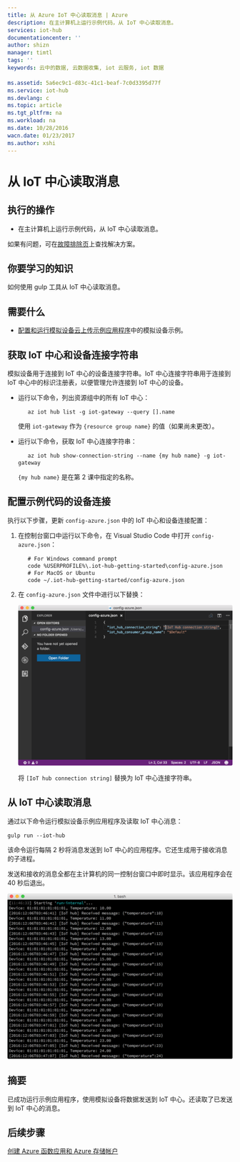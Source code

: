 ```yaml
---
title: 从 Azure IoT 中心读取消息 | Azure
description: 在主计算机上运行示例代码，从 IoT 中心读取消息。
services: iot-hub
documentationcenter: ''
author: shizn
manager: timtl
tags: ''
keywords: 云中的数据, 云数据收集, iot 云服务, iot 数据

ms.assetid: 5a6ec9c1-d83c-41c1-beaf-7c0d3395d77f
ms.service: iot-hub
ms.devlang: c
ms.topic: article
ms.tgt_pltfrm: na
ms.workload: na
ms.date: 10/28/2016
wacn.date: 01/23/2017
ms.author: xshi
---
```


# 从 IoT 中心读取消息

## 执行的操作

- 在主计算机上运行示例代码，从 IoT 中心读取消息。

如果有问题，可在[故障排除页](./iot-hub-gateway-kit-c-sim-troubleshooting.md)上查找解决方案。

## 你要学习的知识

如何使用 gulp 工具从 IoT 中心读取消息。

## 需要什么

- [配置和运行模拟设备云上传示例应用程序](./iot-hub-gateway-kit-c-sim-lesson3-configure-simulated-device-app.md)中的模拟设备示例。

## 获取 IoT 中心和设备连接字符串

模拟设备用于连接到 IoT 中心的设备连接字符串。IoT 中心连接字符串用于连接到 IoT 中心中的标识注册表，以便管理允许连接到 IoT 中心的设备。

- 运行以下命令，列出资源组中的所有 IoT 中心：

    ```
       az iot hub list -g iot-gateway --query [].name
    ```

    使用 `iot-gateway` 作为 `{resource group name}` 的值（如果尚未更改）。

- 运行以下命令，获取 IoT 中心连接字符串：

    ```
       az iot hub show-connection-string --name {my hub name} -g iot-gateway
    ```

    `{my hub name}` 是在第 2 课中指定的名称。

## 配置示例代码的设备连接

执行以下步骤，更新 `config-azure.json` 中的 IoT 中心和设备连接配置：

1. 在控制台窗口中运行以下命令，在 Visual Studio Code 中打开 `config-azure.json`：

    ```
       # For Windows command prompt
       code %USERPROFILE%\.iot-hub-getting-started\config-azure.json
       # For MacOS or Ubuntu
       code ~/.iot-hub-getting-started/config-azure.json
    ```

2. 在 `config-azure.json` 文件中进行以下替换：

    ![配置 azure 的屏幕截图](./media/iot-hub-gateway-kit-lessons/lesson3/config_azure.png)  

    将 `[IoT hub connection string]` 替换为 IoT 中心连接字符串。

## 从 IoT 中心读取消息

通过以下命令运行模拟设备示例应用程序及读取 IoT 中心消息：

```
gulp run --iot-hub
```

该命令运行每隔 2 秒将消息发送到 IoT 中心的应用程序。它还生成用于接收消息的子进程。

发送和接收的消息全都在主计算机的同一控制台窗口中即时显示。该应用程序会在 40 秒后退出。

![包含已发送和已接收消息的模拟示例应用程序](./media/iot-hub-gateway-kit-lessons/lesson3/gulp_run_read_hub_simudev.png)  

## 摘要

已成功运行示例应用程序，使用模拟设备将数据发送到 IoT 中心。还读取了已发送到 IoT 中心的消息。

## 后续步骤
[创建 Azure 函数应用和 Azure 存储帐户](./iot-hub-gateway-kit-c-sim-lesson4-deploy-resource-manager-template.md)

<!---HONumber=Mooncake_0116_2017-->